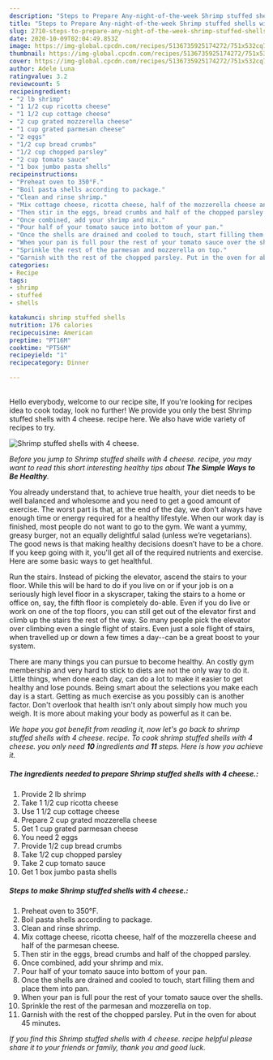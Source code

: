 ```yaml
---
description: "Steps to Prepare Any-night-of-the-week Shrimp stuffed shells with 4 cheese."
title: "Steps to Prepare Any-night-of-the-week Shrimp stuffed shells with 4 cheese."
slug: 2710-steps-to-prepare-any-night-of-the-week-shrimp-stuffed-shells-with-4-cheese
date: 2020-10-09T02:04:49.853Z
image: https://img-global.cpcdn.com/recipes/5136735925174272/751x532cq70/shrimp-stuffed-shells-with-4-cheese-recipe-main-photo.jpg
thumbnail: https://img-global.cpcdn.com/recipes/5136735925174272/751x532cq70/shrimp-stuffed-shells-with-4-cheese-recipe-main-photo.jpg
cover: https://img-global.cpcdn.com/recipes/5136735925174272/751x532cq70/shrimp-stuffed-shells-with-4-cheese-recipe-main-photo.jpg
author: Adele Luna
ratingvalue: 3.2
reviewcount: 5
recipeingredient:
- "2 lb shrimp"
- "1 1/2 cup ricotta cheese"
- "1 1/2 cup cottage cheese"
- "2 cup grated mozzerella cheese"
- "1 cup grated parmesan cheese"
- "2 eggs"
- "1/2 cup bread crumbs"
- "1/2 cup chopped parsley"
- "2 cup tomato sauce"
- "1 box jumbo pasta shells"
recipeinstructions:
- "Preheat oven to 350°F."
- "Boil pasta shells according to package."
- "Clean and rinse shrimp."
- "Mix cottage cheese, ricotta cheese, half of the mozzerella cheese and half of the parmesan cheese."
- "Then stir in the eggs, bread crumbs and half of the chopped parsley."
- "Once combined, add your shrimp and mix."
- "Pour half of your tomato sauce into bottom of your pan."
- "Once the shells are drained and cooled to touch, start filling them and place them into pan."
- "When your pan is full pour the rest of your tomato sauce over the shells."
- "Sprinkle the rest of the parmesan and mozzerella on top."
- "Garnish with the rest of the chopped parsley. Put in the oven for about 45 minutes."
categories:
- Recipe
tags:
- shrimp
- stuffed
- shells

katakunci: shrimp stuffed shells 
nutrition: 176 calories
recipecuisine: American
preptime: "PT16M"
cooktime: "PT56M"
recipeyield: "1"
recipecategory: Dinner

---
```

<br>
Hello everybody, welcome to our recipe site, If you're looking for recipes idea to cook today, look no further! We provide you only the best Shrimp stuffed shells with 4 cheese. recipe here. We also have wide variety of recipes to try.
<br>


![Shrimp stuffed shells with 4 cheese.](https://img-global.cpcdn.com/recipes/5136735925174272/751x532cq70/shrimp-stuffed-shells-with-4-cheese-recipe-main-photo.jpg)

<i>Before you jump to Shrimp stuffed shells with 4 cheese. recipe, you may want to read this short interesting healthy tips about <strong>The Simple Ways to Be Healthy</strong>.</i>

You already understand that, to achieve true health, your diet needs to be well balanced and wholesome and you need to get a good amount of exercise. The worst part is that, at the end of the day, we don't always have enough time or energy required for a healthy lifestyle. When our work day is finished, most people do not want to go to the gym. We want a yummy, greasy burger, not an equally delightful salad (unless we’re vegetarians). The good news is that making healthy decisions doesn’t have to be a chore. If you keep going with it, you'll get all of the required nutrients and exercise. Here are some basic ways to get healthful.

Run the stairs. Instead of picking the elevator, ascend the stairs to your floor. While this will be hard to do if you live on or if your job is on a seriously high level floor in a skyscraper, taking the stairs to a home or office on, say, the fifth floor is completely do-able. Even if you do live or work on one of the top floors, you can still get out of the elevator first and climb up the stairs the rest of the way. So many people pick the elevator over climbing even a single flight of stairs. Even just a sole flight of stairs, when travelled up or down a few times a day--can be a great boost to your system. 

There are many things you can pursue to become healthy. An costly gym membership and very hard to stick to diets are not the only way to do it. Little things, when done each day, can do a lot to make it easier to get healthy and lose pounds. Being smart about the selections you make each day is a start. Getting as much exercise as you possibly can is another factor. Don't overlook that health isn't only about simply how much you weigh. It is more about making your body as powerful as it can be. 


<i>We hope you got benefit from reading it, now let's go back to shrimp stuffed shells with 4 cheese. recipe. To cook shrimp stuffed shells with 4 cheese. you only need <strong>10</strong> ingredients and <strong>11</strong> steps. Here is how you achieve it.
</i>

##### The ingredients needed to prepare Shrimp stuffed shells with 4 cheese.:

1. Provide 2 lb shrimp
1. Take 1 1/2 cup ricotta cheese
1. Use 1 1/2 cup cottage cheese
1. Prepare 2 cup grated mozzerella cheese
1. Get 1 cup grated parmesan cheese
1. You need 2 eggs
1. Provide 1/2 cup bread crumbs
1. Take 1/2 cup chopped parsley
1. Take 2 cup tomato sauce
1. Get 1 box jumbo pasta shells


##### Steps to make Shrimp stuffed shells with 4 cheese.:

1. Preheat oven to 350°F.
1. Boil pasta shells according to package.
1. Clean and rinse shrimp.
1. Mix cottage cheese, ricotta cheese, half of the mozzerella cheese and half of the parmesan cheese.
1. Then stir in the eggs, bread crumbs and half of the chopped parsley.
1. Once combined, add your shrimp and mix.
1. Pour half of your tomato sauce into bottom of your pan.
1. Once the shells are drained and cooled to touch, start filling them and place them into pan.
1. When your pan is full pour the rest of your tomato sauce over the shells.
1. Sprinkle the rest of the parmesan and mozzerella on top.
1. Garnish with the rest of the chopped parsley. Put in the oven for about 45 minutes.


<i>If you find this Shrimp stuffed shells with 4 cheese. recipe helpful please share it to your friends or family, thank you and good luck.</i>
